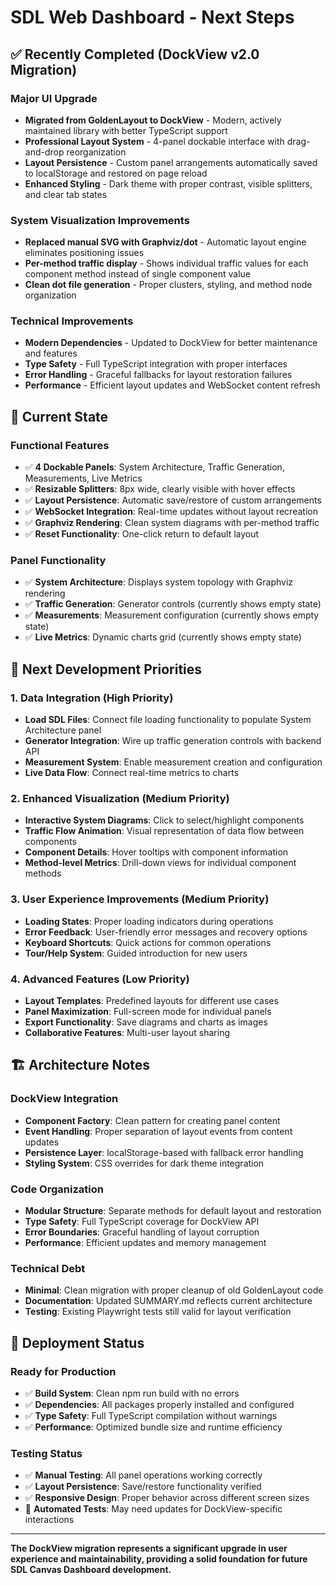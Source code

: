 # SDL Web Dashboard - Next Steps

## ✅ Recently Completed (DockView v2.0 Migration)

### Major UI Upgrade
- **Migrated from GoldenLayout to DockView** - Modern, actively maintained library with better TypeScript support
- **Professional Layout System** - 4-panel dockable interface with drag-and-drop reorganization
- **Layout Persistence** - Custom panel arrangements automatically saved to localStorage and restored on page reload
- **Enhanced Styling** - Dark theme with proper contrast, visible splitters, and clear tab states

### System Visualization Improvements
- **Replaced manual SVG with Graphviz/dot** - Automatic layout engine eliminates positioning issues
- **Per-method traffic display** - Shows individual traffic values for each component method instead of single component value
- **Clean dot file generation** - Proper clusters, styling, and method node organization

### Technical Improvements
- **Modern Dependencies** - Updated to DockView for better maintenance and features
- **Type Safety** - Full TypeScript integration with proper interfaces
- **Error Handling** - Graceful fallbacks for layout restoration failures
- **Performance** - Efficient layout updates and WebSocket content refresh

## 🎯 Current State

### Functional Features
- ✅ **4 Dockable Panels**: System Architecture, Traffic Generation, Measurements, Live Metrics
- ✅ **Resizable Splitters**: 8px wide, clearly visible with hover effects
- ✅ **Layout Persistence**: Automatic save/restore of custom arrangements
- ✅ **WebSocket Integration**: Real-time updates without layout recreation
- ✅ **Graphviz Rendering**: Clean system diagrams with per-method traffic
- ✅ **Reset Functionality**: One-click return to default layout

### Panel Functionality
- ✅ **System Architecture**: Displays system topology with Graphviz rendering
- ✅ **Traffic Generation**: Generator controls (currently shows empty state)
- ✅ **Measurements**: Measurement configuration (currently shows empty state)
- ✅ **Live Metrics**: Dynamic charts grid (currently shows empty state)

## 🔄 Next Development Priorities

### 1. Data Integration (High Priority)
- **Load SDL Files**: Connect file loading functionality to populate System Architecture panel
- **Generator Integration**: Wire up traffic generation controls with backend API
- **Measurement System**: Enable measurement creation and configuration
- **Live Data Flow**: Connect real-time metrics to charts

### 2. Enhanced Visualization (Medium Priority)
- **Interactive System Diagrams**: Click to select/highlight components
- **Traffic Flow Animation**: Visual representation of data flow between components
- **Component Details**: Hover tooltips with component information
- **Method-level Metrics**: Drill-down views for individual component methods

### 3. User Experience Improvements (Medium Priority)
- **Loading States**: Proper loading indicators during operations
- **Error Feedback**: User-friendly error messages and recovery options
- **Keyboard Shortcuts**: Quick actions for common operations
- **Tour/Help System**: Guided introduction for new users

### 4. Advanced Features (Low Priority)
- **Layout Templates**: Predefined layouts for different use cases
- **Panel Maximization**: Full-screen mode for individual panels
- **Export Functionality**: Save diagrams and charts as images
- **Collaborative Features**: Multi-user layout sharing

## 🏗️ Architecture Notes

### DockView Integration
- **Component Factory**: Clean pattern for creating panel content
- **Event Handling**: Proper separation of layout events from content updates
- **Persistence Layer**: localStorage-based with fallback error handling
- **Styling System**: CSS overrides for dark theme integration

### Code Organization
- **Modular Structure**: Separate methods for default layout and restoration
- **Type Safety**: Full TypeScript coverage for DockView API
- **Error Boundaries**: Graceful handling of layout corruption
- **Performance**: Efficient updates and memory management

### Technical Debt
- **Minimal**: Clean migration with proper cleanup of old GoldenLayout code
- **Documentation**: Updated SUMMARY.md reflects current architecture
- **Testing**: Existing Playwright tests still valid for layout verification

## 🚀 Deployment Status

### Ready for Production
- ✅ **Build System**: Clean npm run build with no errors
- ✅ **Dependencies**: All packages properly installed and configured
- ✅ **Type Safety**: Full TypeScript compilation without warnings
- ✅ **Performance**: Optimized bundle size and runtime efficiency

### Testing Status
- ✅ **Manual Testing**: All panel operations working correctly
- ✅ **Layout Persistence**: Save/restore functionality verified
- ✅ **Responsive Design**: Proper behavior across different screen sizes
- 🔄 **Automated Tests**: May need updates for DockView-specific interactions

---

**The DockView migration represents a significant upgrade in user experience and maintainability, providing a solid foundation for future SDL Canvas Dashboard development.**
